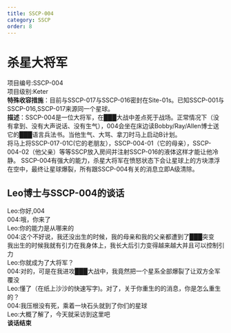 ```yaml
---
title: SSCP-004
category: SSCP
order: 8
---
```

# 杀星大将军    
项目编号:SSCP-004  
项目级别:Keter  
**特殊收容措施**：目前与SSCP-017与SSCP-016密封在Site-01s。已知SSCP-001与SSCP-016,SSCP-017来源同一个星球。  
**描述**：SSCP-004是一位大将军，在███大战中差点死于战场。正常情况下（没有拿到、没有大声说话、没有生气），004会坐在床边读Bobby/Ray/Allen博士送它的███语言兵法书。当他生气、大骂、拿刀时马上启动B计划。  
将马上将SSCP-017-01C(它的老朋友），SSCP-004-01（它的母亲），SSCP-004-02（他父亲）等等SSCP放入房间并注射SSCP-016的液体这样才能让他冷静。
SSCP-004有强大的能力，杀星大将军在愤怒状态下会让星球上的方块漂浮在空中，最终让星球爆裂，所有跟SSCP-004有关的消息立即A级清除。  
## Leo博士与SSCP-004的谈话
Leo:你好,004   
004:哦，你来了  
Leo:你的能力是从哪来的  
004:这个不好说，我还没出生的时候，我的母亲和我的父亲都遭到了███突变    
我出生的时候我就有引力在我身体上，我长大后引力变得越来越大并且可以控制引力   
Leo:你就成为了大将军？  
004:对的，可是在我进攻███大战中，我竟然把一个星系全部爆裂了让双方全军覆没      
Leo:懂了（在纸上沙沙的快速写字)。对了，关于你重生的的消息，你是怎么重生的？  
004:我压根没有死，乘着一块石头就到了你们的星球  
Leo:大概了解了，今天就采访到这里吧  
**谈话结束**  

